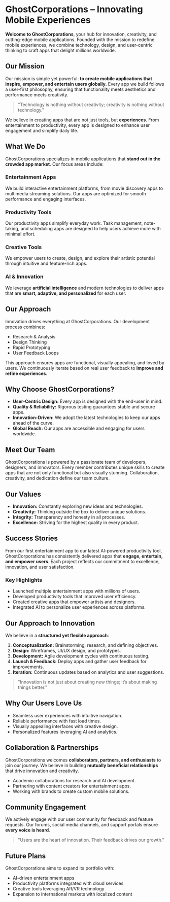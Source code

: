 # GhostCorporations – Innovating Mobile Experiences

**Welcome to GhostCorporations**, your hub for innovation, creativity, and cutting-edge mobile applications. Founded with the mission to redefine mobile experiences, we combine technology, design, and user-centric thinking to craft apps that delight millions worldwide.

## Our Mission

Our mission is simple yet powerful: **to create mobile applications that inspire, empower, and entertain users globally.** Every app we build follows a user-first philosophy, ensuring that functionality meets aesthetics and performance meets creativity.

> "Technology is nothing without creativity; creativity is nothing without technology."

We believe in creating apps that are not just tools, but **experiences**. From entertainment to productivity, every app is designed to enhance user engagement and simplify daily life.

## What We Do

GhostCorporations specializes in mobile applications that **stand out in the crowded app market**. Our focus areas include:

### Entertainment Apps
We build interactive entertainment platforms, from movie discovery apps to multimedia streaming solutions. Our apps are optimized for smooth performance and engaging interfaces.

### Productivity Tools
Our productivity apps simplify everyday work. Task management, note-taking, and scheduling apps are designed to help users achieve more with minimal effort.

### Creative Tools
We empower users to create, design, and explore their artistic potential through intuitive and feature-rich apps.

### AI & Innovation
We leverage **artificial intelligence** and modern technologies to deliver apps that are **smart, adaptive, and personalized** for each user.

## Our Approach

Innovation drives everything at GhostCorporations. Our development process combines:

- Research & Analysis  
- Design Thinking  
- Rapid Prototyping  
- User Feedback Loops  

This approach ensures apps are functional, visually appealing, and loved by users. We continuously iterate based on real user feedback to **improve and refine experiences**.

## Why Choose GhostCorporations?

- **User-Centric Design:** Every app is designed with the end-user in mind.  
- **Quality & Reliability:** Rigorous testing guarantees stable and secure apps.  
- **Innovation-Driven:** We adopt the latest technologies to keep our apps ahead of the curve.  
- **Global Reach:** Our apps are accessible and engaging for users worldwide.

## Meet Our Team

GhostCorporations is powered by a passionate team of developers, designers, and innovators. Every member contributes unique skills to create apps that are not only functional but also visually stunning. Collaboration, creativity, and dedication define our team culture.

## Our Values

- **Innovation:** Constantly exploring new ideas and technologies.  
- **Creativity:** Thinking outside the box to deliver unique solutions.  
- **Integrity:** Transparency and honesty in all processes.  
- **Excellence:** Striving for the highest quality in every product.

## Success Stories

From our first entertainment app to our latest AI-powered productivity tool, GhostCorporations has consistently delivered apps that **engage, entertain, and empower users**. Each project reflects our commitment to excellence, innovation, and user satisfaction.

### Key Highlights

- Launched multiple entertainment apps with millions of users.  
- Developed productivity tools that improved user efficiency.  
- Created creative apps that empower artists and designers.  
- Integrated AI to personalize user experiences across platforms.

## Our Approach to Innovation

We believe in a **structured yet flexible approach**:

1. **Conceptualization:** Brainstorming, research, and defining objectives.  
2. **Design:** Wireframes, UI/UX design, and prototypes.  
3. **Development:** Agile development cycles with continuous testing.  
4. **Launch & Feedback:** Deploy apps and gather user feedback for improvements.  
5. **Iteration:** Continuous updates based on analytics and user suggestions.

> "Innovation is not just about creating new things; it’s about making things better."

## Why Our Users Love Us

- Seamless user experiences with intuitive navigation.  
- Reliable performance with fast load times.  
- Visually appealing interfaces with creative design.  
- Personalized features leveraging AI and analytics.  

## Collaboration & Partnerships

GhostCorporations welcomes **collaborators, partners, and enthusiasts** to join our journey. We believe in building **mutually beneficial relationships** that drive innovation and creativity.

- Academic collaborations for research and AI development.  
- Partnering with content creators for entertainment apps.  
- Working with brands to create custom mobile solutions.

## Community Engagement

We actively engage with our user community for feedback and feature requests. Our forums, social media channels, and support portals ensure **every voice is heard**.

> "Users are the heart of innovation. Their feedback drives our growth."

## Future Plans

GhostCorporations aims to expand its portfolio with:

- AI-driven entertainment apps  
- Productivity platforms integrated with cloud services  
- Creative tools leveraging AR/VR technology  
- Expansion to international markets with localized content  
